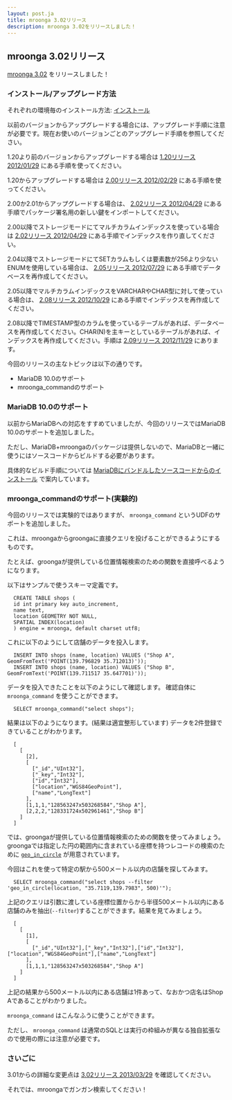 ```yaml
---
layout: post.ja
title: mroonga 3.02リリース
description: mroonga 3.02をリリースしました！
---
```


mroonga 3.02リリース
--------------------

[mroonga 3.02](/ja/docs/news.html#release-3-02) をリリースしました！

### インストール/アップグレード方法

それぞれの環境毎のインストール方法:
[インストール](/ja/docs/install.html)

以前のバージョンからアップグレードする場合には、アップグレード手順に注意が必要です。現在お使いのバージョンごとのアップグレード手順を参照してください。

1.20より前のバージョンからアップグレードする場合は [1.20リリース
2012/01/29](/ja/docs/news.html#release-1-20)
にある手順を使ってください。

1.20からアップグレードする場合は [2.00リリース 2012/02/29](/ja/docs/news.html#release-2-00)
にある手順を使ってください。

2.00か2.01からアップグレードする場合は、 [2.02リリース
2012/04/29](/ja/docs/news.html#release-2-02)
にある手順でパッケージ署名用の新しい鍵をインポートしてください。

2.00以降でストレージモードにてマルチカラムインデックスを使っている場合は
[2.02リリース 2012/04/29](/ja/docs/news.html#release-2-03)
にある手順でインデックスを作り直してください。

2.04以降でストレージモードにてSETカラムもしくは要素数が256より少ないENUMを使用している場合は、
[2.05リリース 2012/07/29](/ja/docs/news.html#release-2-05)
にある手順でデータベースを再作成してください。

2.05以降でマルチカラムインデックスをVARCHARやCHAR型に対して使っている場合は、
[2.08リリース 2012/10/29](/ja/docs/news.html#release-2-08)
にある手順でインデックスを再作成してください。

2.08以降でTIMESTAMP型のカラムを使っているテーブルがあれば、データベースを再作成してください。CHAR(N)を主キーとしているテーブルがあれば、インデックスを再作成してください。手順は
[2.09リリース 2012/11/29](/ja/docs/news.html#release-2-09) にあります。

今回のリリースの主なトピックは以下の通りです。

-   MariaDB 10.0のサポート
-   mroonga_commandのサポート

### MariaDB 10.0のサポート

以前からMariaDBへの対応をすすめていましたが、今回のリリースではMariaDB
10.0のサポートを追加しました。

ただし、MariaDB+mroongaのパッケージは提供しないので、MariaDBと一緒に使うにはソースコードからビルドする必要があります。

具体的なビルド手順については
[MariaDBにバンドルしたソースコードからのインストール](http://mroonga.org/ja/docs/install.html#install-from-the-source-code-with-mariadb)
で案内しています。

### mroonga_commandのサポート(実験的)

今回のリリースでは実験的ではありますが、 `mroonga_command`
というUDFのサポートを追加しました。

これは、mroongaからgroongaに直接クエリを投げることができるようにするものです。

たとえば、groongaが提供している位置情報検索のための関数を直接呼べるようになります。

以下はサンプルで使うスキーマ定義です。

      CREATE TABLE shops (
      id int primary key auto_increment,
      name text,
      location GEOMETRY NOT NULL,
      SPATIAL INDEX(location)
      ) engine = mroonga, default charset utf8;

これに以下のようにして店舗のデータを投入します。

      INSERT INTO shops (name, location) VALUES ("Shop A", GeomFromText('POINT(139.796829 35.712013)'));
      INSERT INTO shops (name, location) VALUES ("Shop B", GeomFromText('POINT(139.711517 35.647701)'));

データを投入できたことを以下のようにして確認します。
確認自体に `mroonga_command` を使うことができます。

      SELECT mroonga_command("select shops");

結果は以下のようになります。(結果は適宜整形しています)
データを2件登録できていることがわかります。

      [
        [
          [2],
          [
            ["_id","UInt32"],
            ["_key","Int32"],
            ["id","Int32"],
            ["location","WGS84GeoPoint"],
            ["name","LongText"]
          ],
          [1,1,1,"128563247x503268584","Shop A"],
          [2,2,2,"128331724x502961461","Shop B"]
        ]
      ]

では、groongaが提供している位置情報検索のための関数を使ってみましょう。
groongaでは指定した円の範囲内に含まれている座標を持つレコードの検索のために
[`geo_in_circle`](http://groonga.org/ja/docs/reference/functions/geo_in_circle.html)
が用意されています。

今回はこれを使って特定の駅から500メートル以内の店舗を探してみます。

      SELECT mroonga_command("select shops --filter 'geo_in_circle(location, "35.7119,139.7983", 500)'");

上記のクエリは引数に渡している座標位置からから半径500メートル以内にある店舗のみを抽出(`--filter`)することができます。結果を見てみましょう。

      [
        [
          [1],
          [
            ["_id","UInt32"],["_key","Int32"],["id","Int32"],["location","WGS84GeoPoint"],["name","LongText"]
          ],
          [1,1,1,"128563247x503268584","Shop A"]
        ]
      ]

上記の結果から500メートル以内にある店舗は1件あって、なおかつ店名はShop
Aであることがわかりました。

`mroonga_command` はこんなふうに使うことができます。

ただし、 `mroonga_command`
は通常のSQLとは実行の枠組みが異なる独自拡張なので使用の際には注意が必要です。

### さいごに

3.01からの詳細な変更点は [3.02リリース 2013/03/29](/ja/docs/news.html#release-3-02) を確認してください。

それでは、mroongaでガンガン検索してください！
